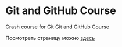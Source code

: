 # Git and GitHub Course

Crash course for Git
Git and GitHub Course

Посмотреть страницу можно [здесь](https://mbgh2.github.io/git-course/) 
